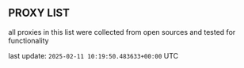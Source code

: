 ## PROXY LIST

all proxies in this list were collected from open sources and tested for functionality

last update: `2025-02-11 10:19:50.483633+00:00` UTC
